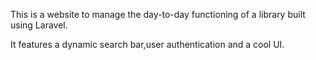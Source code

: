 This is a website to manage the day-to-day functioning of a library built using Laravel.

It features a dynamic search bar,user authentication and a cool UI.

